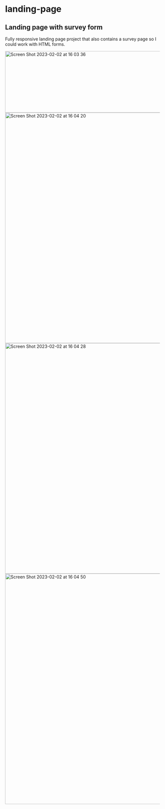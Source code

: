 # landing-page
## Landing page with survey form
Fully responsive landing page project that also contains a survey page so I could work with HTML forms.

<img width="750" height="200" alt="Screen Shot 2023-02-02 at 16 03 36" src="https://user-images.githubusercontent.com/107240729/216236951-0835a613-1ce2-45f0-b678-a76d599df7b1.png">
<img width="750" alt="Screen Shot 2023-02-02 at 16 04 20" src="https://user-images.githubusercontent.com/107240729/216236971-dbe4c00e-e960-497b-84a6-6814473a1de7.png">
<img width="750" alt="Screen Shot 2023-02-02 at 16 04 28" src="https://user-images.githubusercontent.com/107240729/216236985-506d46ee-041b-4fef-9735-4c3c4e4f38ec.png">
<img width="750" alt="Screen Shot 2023-02-02 at 16 04 50" src="https://user-images.githubusercontent.com/107240729/216236997-9ff04ea9-6e23-4c17-b73d-3598e7dcffd9.png">
